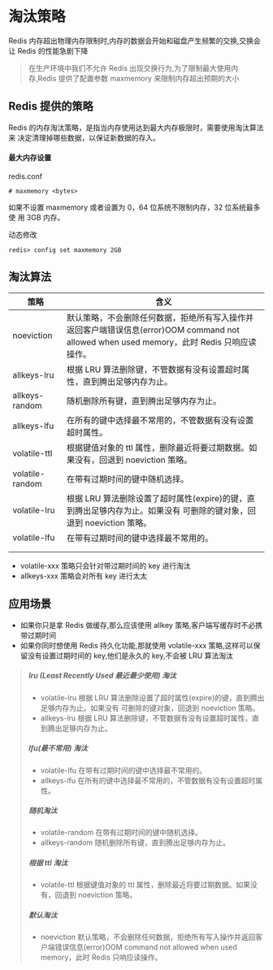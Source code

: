 # 淘汰策略

Redis 内存超出物理内存限制时,内存的数据会开始和磁盘产生频繁的交换,交换会让 Redis 的性能急剧下降

> 在生产环境中我们不允许 Redis 出现交换行为,为了限制最大使用内存,Redis 提供了配置参数 maxmemory 来限制内存超出预期的大小

## Redis 提供的策略

Redis 的内存淘汰策略，是指当内存使用达到最大内存极限时，需要使用淘汰算法来 决定清理掉哪些数据，以保证新数据的存入。

#### 最大内存设置

redis.conf

```
# maxmemory <bytes>
```

如果不设置 maxmemory 或者设置为 0，64 位系统不限制内存，32 位系统最多使 用 3GB 内存。

动态修改

```
redis> config set maxmemory 2GB
```

## 淘汰算法



| 策略            | 含义                                                         |
| --------------- | ------------------------------------------------------------ |
| noeviction      | 默认策略，不会删除任何数据，拒绝所有写入操作并返回客户端错误信息(error)OOM command not allowed when used memory，此时 Redis 只响应读操作。 |
| allkeys-lru     | 根据 LRU 算法删除键，不管数据有没有设置超时属性，直到腾出足够内存为止。 |
| allkeys-random  | 随机删除所有键，直到腾出足够内存为止。                       |
| allkeys-lfu     | 在所有的键中选择最不常用的，不管数据有没有设置超时属性。     |
| volatile-ttl    | 根据键值对象的 ttl 属性，删除最近将要过期数据。如果没有，回退到 noeviction 策略。 |
| volatile-random | 在带有过期时间的键中随机选择。                               |
| volatile-lru    | 根据 LRU 算法删除设置了超时属性(expire)的键，直到腾出足够内存为止。如果没有 可删除的键对象，回退到 noeviction 策略。 |
| volatile-lfu    | 在带有过期时间的键中选择最不常用的。                         |
|                 |                                                              |
|                 |                                                              |



- volatile-xxx 策略只会针对带过期时间的 key 进行淘汰
- allkeys-xxx 策略会对所有 key 进行太太

## 应用场景

- 如果你只是拿 Redis 做缓存,那么应该使用 allkey 策略,客户端写缓存时不必携带过期时间
- 如果你同时想使用 Redis 持久化功能,那就使用 volatile-xxx 策略,这样可以保留没有设置过期时间的 key,他们是永久的 key,不会被 LRU 算法淘汰



> ##### lru (Least Recently Used 最近最少使用) 淘汰
>
> - volatile-lru
>   根据 LRU 算法删除设置了超时属性(expire)的键，直到腾出足够内存为止。如果没有 可删除的键对象，回退到 noeviction 策略。
> - allkeys-lru
>   根据 LRU 算法删除键，不管数据有没有设置超时属性，直到腾出足够内存为止。
>
> ##### lfu(最不常用) 淘汰
>
> - volatile-lfu
>   在带有过期时间的键中选择最不常用的。
> - allkeys-lfu
>   在所有的键中选择最不常用的，不管数据有没有设置超时属性。
>
> ##### 随机淘汰
>
> - volatile-random
>   在带有过期时间的键中随机选择。
> - allkeys-random
>   随机删除所有键，直到腾出足够内存为止。
>
> ##### 根据 ttl 淘汰
>
> - volatile-ttl
>   根据键值对象的 ttl 属性，删除最近将要过期数据。如果没有，回退到 noeviction 策略。
>
> ##### 默认淘汰
>
> - noeviction
>   默认策略，不会删除任何数据，拒绝所有写入操作并返回客户端错误信息(error)OOM command not allowed when used memory，此时 Redis 只响应读操作。
>




